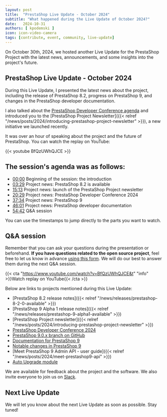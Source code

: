 ```yaml
---
layout: post
title:  "PrestaShop Live Update - October 2024"
subtitle: "What happened during the Live Update of October 2024?"
date:   2024-10-31
authors: [ kpodemski ]
icon: icon-video-camera
tags: [contribute, event, community, live-update]
---
```


On October 30th, 2024, we hosted another Live Update for the PrestaShop Project with the latest news, announcements, and some insights into the project's future.

## PrestaShop Live Update - October 2024

During this Live Update, I presented the latest news about the project, including the release of PrestaShop 8.2, progress on PrestaShop 9, and changes in the PrestaShop developer documentation.

I also talked about the [PrestaShop Developer Conference agenda](https://events.prestashop.com/prestashop-developer-conference/en/sessions) and introduced you to the [PrestaShop Project Newsletter]({{< relref "/news/posts/2024/introducing-prestashop-project-newsletter" >}}), a new initiative we launched recently.

It was over an hour of speaking about the project and the future of PrestaShop. You can watch the replay on YouTube:

{{< youtube BfQzUWhQJCE >}}

## The session's agenda was as follows:

- [00:00](https://www.youtube.com/watch?v=BfQzUWhQJCE&t) Beginning of the session: the introduction
- [03:29](https://youtu.be/BfQzUWhQJCE?t=205) Project news: PrestaShop 8.2 is available
- [15:13](https://youtu.be/BfQzUWhQJCE?t=909) Project news: launch of the PrestaShop Project newsletter
- [20:29](https://youtu.be/BfQzUWhQJCE?t=1228) Project news: PrestaShop Developer Conference 2024
- [37:34](https://youtu.be/BfQzUWhQJCE?t=2254) Project news: PrestaShop 9
- [46:01](https://youtu.be/BfQzUWhQJCE?t=2756) Project news: PrestaShop developer documentation
- [54:42](https://youtu.be/BfQzUWhQJCE?t=3282) Q&A session

You can use the timestamps to jump directly to the parts you want to watch.

## Q&A session

Remember that you can ask your questions during the presentation or beforehand. **If you have questions related to the open source project**, feel free to let us know in advance [using this form](https://forms.gle/FWazuZnXBtFPauFZ7). We will do our best to answer them during the next Q&A session.

{{< cta "https://www.youtube.com/watch?v=BfQzUWhQJCE&t" "info" >}}Watch replay on YouTube{{< /cta >}}

Below are links to projects mentioned during this Live Update:

- [PrestaShop 8.2 release notes]({{< relref "/news/releases/prestashop-8-2-0-available" >}})
- [PrestaShop 9 Alpha 1 release notes]({{< relref "/news/releases/prestashop-9-alpha1-available" >}})
- [PrestaShop Project newsletter]({{< relref "/news/posts/2024/introducing-prestashop-project-newsletter" >}})
- [PrestaShop Developer Conference 2024](https://events.prestashop.com/prestashop-developer-conference/en/sessions)
- [PrestaShop 9.0.x branch on GitHub](https://github.com/PrestaShop/PrestaShop/tree/9.0.x)
- [Documentation for PrestaShop 9](https://devdocs.prestashop-project.org/9/)
- [Notable changes in PrestaShop 9](https://devdocs.prestashop-project.org/9/modules/core-updates/9.0/)
- [Meet PrestaShop 9 Admin API - user guide]({{< relref "/news/posts/2024/meet-prestashop9-api" >}})
- [Auto Upgrade module](https://github.com/PrestaShop/autoupgrade)

We are available for feedback about the project and the software. We also invite everyone to join us on [Slack](https://www.prestashop-project.org/slack/).

## Next Live Update

We will let you know about the next Live Update as soon as possible. Stay tuned!
